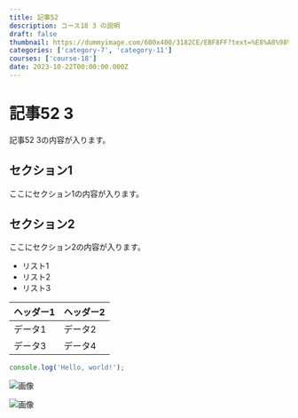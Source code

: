 ```yaml
---
title: 記事52
description: コース18 3 の説明
draft: false
thumbnail: https://dummyimage.com/600x400/3182CE/EBF8FF?text=%E8%A8%98%E4%BA%8B52
categories: ['category-7', 'category-11']
courses: ['course-18']
date: 2023-10-22T00:00:00.000Z
---
```


# 記事52 3

記事52 3の内容が入ります。

## セクション1
ここにセクション1の内容が入ります。

## セクション2
ここにセクション2の内容が入ります。

- リスト1
- リスト2
- リスト3

| ヘッダー1 | ヘッダー2 |
| --------- | --------- |
| データ1   | データ2   |
| データ3   | データ4   |

```javascript
console.log('Hello, world!');
```


![画像](https://dummyimage.com/320x180/2D3748/F5F7FA?text=%E8%A8%98%E4%BA%8B52+3)

![画像](https://dummyimage.com/640x360/1A202C/EDF2F7?text=%E8%A8%98%E4%BA%8B52+3)